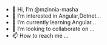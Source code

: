 - 👋 Hi, I’m @mzinnia-masha
- 👀 I’m interested in Angular,Dotnet...
- 🌱 I’m currently learning Angular...
- 💞️ I’m looking to collaborate on ...
- 📫 How to reach me ...

<!---
mzinnia-masha/mzinnia-masha is a ✨ special ✨ repository because its `README.md` (this file) appears on your GitHub profile.
You can click the Preview link to take a look at your changes.
--->
